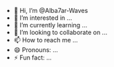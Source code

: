 - 👋 Hi, I’m @Alba7ar-Waves
- 👀 I’m interested in ...
- 🌱 I’m currently learning ...
- 💞️ I’m looking to collaborate on ...
- 📫 How to reach me ...
- 😄 Pronouns: ...
- ⚡ Fun fact: ...

<!---
Alba7ar-Waves/Alba7ar-Waves is a ✨ special ✨ repository because its `README.md` (this file) appears on your GitHub profile.
You can click the Preview link to take a look at your changes.
--->
